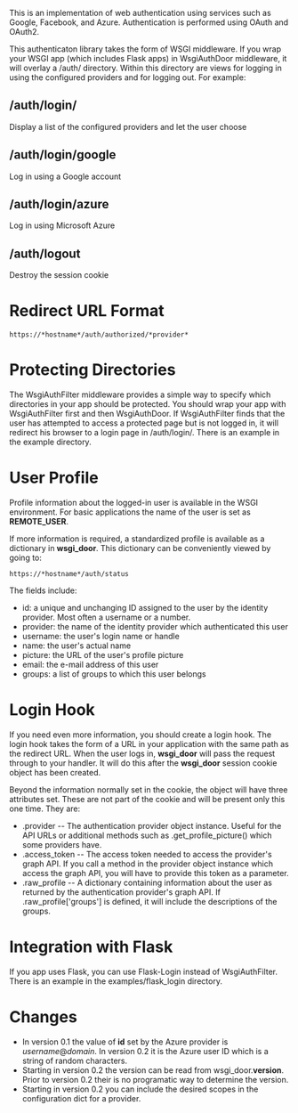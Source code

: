 This is an implementation of web authentication using services such as
Google, Facebook, and Azure. Authentication is performed using OAuth
and OAuth2.

This authenticaton library takes the form of WSGI middleware. If you wrap your
WSGI app (which includes Flask apps) in WsgiAuthDoor middleware, it will
overlay a /auth/ directory. Within this directory are views for logging in
using the configured providers and for logging out. For example:

## /auth/login/
Display a list of the configured providers and let the user choose

## /auth/login/google
Log in using a Google account

## /auth/login/azure
Log in using Microsoft Azure

## /auth/logout
Destroy the session cookie

# Redirect URL Format

    https://*hostname*/auth/authorized/*provider*

# Protecting Directories

The WsgiAuthFilter middleware provides a simple way to specify which
directories in your app should be protected. You should wrap your app with
WsgiAuthFilter first and then WsgiAuthDoor. If WsgiAuthFilter finds that the
user has attempted to access a protected page but is not logged in, it will
redirect his browser to a login page in /auth/login/. There is an example
in the example directory.

# User Profile

Profile information about the logged-in user is available in the WSGI environment.
For basic applications the name of the user is set as **REMOTE\_USER**.

If more information is required, a standardized profile is available as a
dictionary in **wsgi\_door**. This dictionary can be conveniently viewed
by going to:

	https://*hostname*/auth/status

The fields include:

* id: a unique and unchanging ID assigned to the user by the identity provider. Most often a username or a number.
* provider: the name of the identity provider which authenticated this user
* username: the user's login name or handle
* name: the user's actual name
* picture: the URL of the user's profile picture
* email: the e-mail address of this user
* groups: a list of groups to which this user belongs

# Login Hook

If you need even more information, you should create a login hook. The login
hook takes the form of a URL in your application with the same path as the
redirect URL. When the user logs in, **wsgi\_door** will pass the request
through to your handler. It will do this after the **wsgi\_door** session
cookie object has been created.

Beyond the information normally set in the cookie, the object will have three
attributes set. These are not part of the cookie and will be present only
this one time. They are:

* .provider -- The authentication provider object instance. Useful for the
API URLs or additional methods such as .get\_profile\_picture() which
some providers have.
* .access\_token -- The access token needed to access the provider's graph API.
If you call a method in the provider object instance which access the graph API,
you will have to provide this token as a parameter.
* .raw\_profile -- A dictionary containing information about the user as returned by
the authentication provider's graph API. If .raw\_profile['groups'] is defined,
it will include the descriptions of the groups.

# Integration with Flask

If you app uses Flask, you can use Flask-Login instead of WsgiAuthFilter.
There is an example in the examples/flask\_login directory.

# Changes

* In version 0.1 the value of **id** set by the Azure provider is *username*@*domain*.
  In version 0.2 it is the Azure user ID which is a string of random characters.
* Starting in version 0.2 the version can be read from wsgi\_door.__version__.
  Prior to version 0.2 their is no programatic way to determine the version.
* Starting in version 0.2 you can include the desired scopes in the configuration
  dict for a provider.


